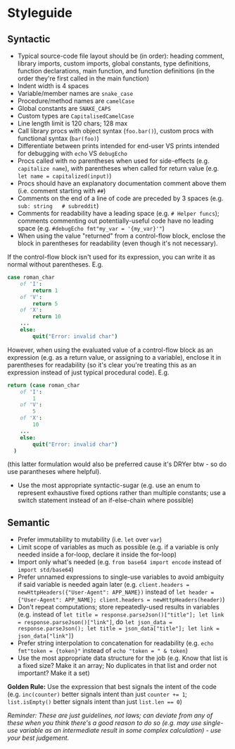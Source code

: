 # Styleguide

## Syntactic
* Typical source-code file layout should be (in order): heading comment, library imports, custom imports, global constants, type definitions, function declarations, main function, and function definitions (in the order they're first called in the main function)
* Indent width is 4 spaces
* Variable/member names are `snake_case`
* Procedure/method names are `camelCase`
* Global constants are `SNAKE_CAPS`
* Custom types are `CapitalisedCamelCase`
* Line length limit is 120 chars; 128 max
* Call library procs with object syntax (`foo.bar()`), custom procs with functional syntax (`bar(foo)`)
* Differentiate between prints intended for end-user VS prints intended for debugging with `echo` VS `debugEcho`
* Procs called with no parentheses when used for side-effects (e.g. `capitalize name`), *with* parentheses when called for return value (e.g. `let name = capitalized(input)`)
* Procs should have an explanatory documentation comment above them (i.e. comment starting with `##`)
* Comments on the end of a line of code are preceded by 3 spaces (e.g. `sub: string   # subreddit`)
* Comments for readability have a leading space (e.g. `# Helper funcs`); comments commenting out potentially-useful 
  code have no leading space (e.g. `#debugEcho fmt"my_var = '{my_var}'"`)
* When using the value "returned" from a control-flow block, enclose the block in parentheses for readability (even though it's not necessary).

If the control-flow block isn't used for its expression, you can write it as normal without parentheses. E.g.
```nim
case roman_char
    of 'I':
        return 1
    of 'V':
        return 5
    of 'X':
        return 10
    ...
    else:
        quit("Error: invalid char")
```
However, when using the evaluated value of a control-flow block as an expression (e.g. as a return value, or assigning to a variable), enclose it in parentheses for readability (so it's clear you're treating this as an expression instead of just typical procedural code). E.g.
```nim
return (case roman_char
    of 'I':
        1
    of 'V':
        5
    of 'X':
        10
    ...
    else:
        quit("Error: invalid char")
  )
```
(this latter formulation would also be preferred cause it's DRYer btw - so do use parantheses where helpful).

* Use the most appropriate syntactic-sugar (e.g. use an enum to represent exhaustive fixed options rather than multiple constants; use a switch statement instead of an if-else-chain where possible)

## Semantic
* Prefer immutability to mutability (i.e. `let` over `var`)
* Limit scope of variables as much as possible (e.g. if a variable is only needed inside a for-loop, declare it inside the for-loop)
* Import only what's needed (e.g. `from base64 import encode` instead of `import std/base64`)
* Prefer unnamed expressions to single-use variables to avoid ambiguity if said variable is needed again later (e.g. `client.headers = newHttpHeaders({"User-Agent": APP_NAME})` instead of `let header = {"User-Agent": APP_NAME}; client.headers = newHttpHeaders(header)`)
* Don't repeat computations; store repeatedly-used results in variables (e.g. instead of `let title = response.parseJson()["title"]; let link = response.parseJson()["link"]`, do `let json_data = response.parseJson(); let title = json_data["title"]; let link = json_data["link"]`)
* Prefer string interpolation to concatenation for readability (e.g. `echo fmt"token = {token}"` instead of `echo "token = " & token`)
* Use the most appropriate data structure for the job (e.g. Know that list is a fixed size? Make it an array; No duplicates in that list and order not important? Make it a set)

**Golden Rule:** Use the expression that best signals the intent of the code (e.g. `inc(counter)` better signals intent than just `counter += 1`; `list.isEmpty()` better signals intent than just `list.len == 0`)

_Reminder: These are just guidelines, not laws; can deviate from any of these when you think there's a good reason to do so (e.g. may use single-use variable as an intermediate result in some complex calculation) - use your best judgement._

